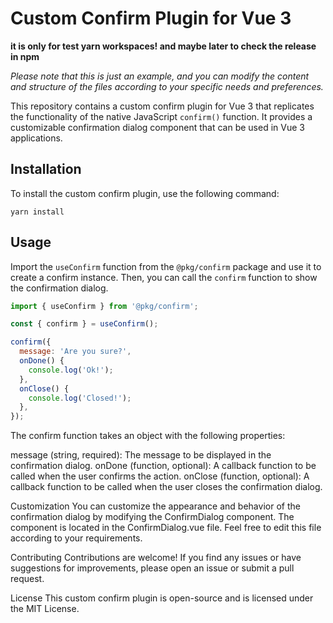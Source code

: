 # Custom Confirm Plugin for Vue 3
__it is only for test yarn workspaces! and maybe later to check the release in npm__

*Please note that this is just an example, and you can modify the content and structure of the files according to your specific needs and preferences.*

This repository contains a custom confirm plugin for Vue 3 that replicates the functionality of the native JavaScript `confirm()` function. It provides a customizable confirmation dialog component that can be used in Vue 3 applications.

## Installation

To install the custom confirm plugin, use the following command:

`yarn install`


## Usage

Import the `useConfirm` function from the `@pkg/confirm` package and use it to create a confirm instance. Then, you can call the `confirm` function to show the confirmation dialog.

```javascript
import { useConfirm } from '@pkg/confirm';

const { confirm } = useConfirm();

confirm({
  message: 'Are you sure?',
  onDone() {
    console.log('Ok!');
  },
  onClose() {
    console.log('Closed!');
  },
});
```

The confirm function takes an object with the following properties:

message (string, required): The message to be displayed in the confirmation dialog.
onDone (function, optional): A callback function to be called when the user confirms the action.
onClose (function, optional): A callback function to be called when the user closes the confirmation dialog.

Customization
You can customize the appearance and behavior of the confirmation dialog by modifying the ConfirmDialog component. The component is located in the ConfirmDialog.vue file. Feel free to edit this file according to your requirements.

Contributing
Contributions are welcome! If you find any issues or have suggestions for improvements, please open an issue or submit a pull request.

License
This custom confirm plugin is open-source and is licensed under the MIT License.